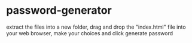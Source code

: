 # password-generator
extract the files into a new folder, drag and drop the "index.html" file into your web browser, make your choices and click generate password
